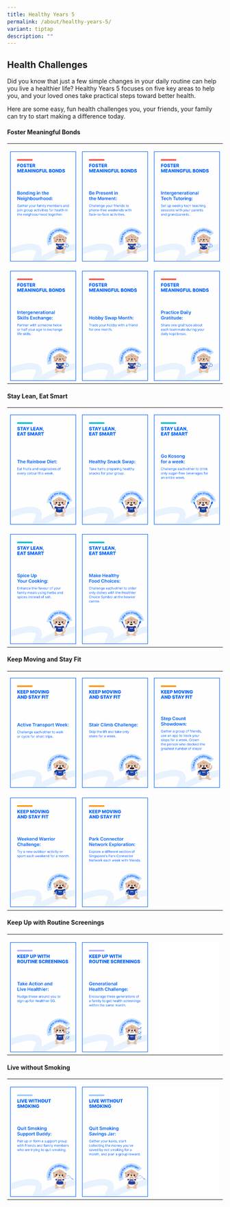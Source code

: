 ```yaml
---
title: Healthy Years 5
permalink: /about/healthy-years-5/
variant: tiptap
description: ""
---
```

<h2>Health Challenges </h2>
<p>Did you know that just a few simple changes in your daily routine can
help you live a healthier life? Healthy Years 5 focuses on five key areas
to help you, and your loved ones take practical steps toward better health.</p>
<p>Here are some easy, fun health challenges you, your friends, your family
can try to start making a difference today.</p>
<h4>Foster Meaningful Bonds</h4>
<table style="minWidth: 75px">
<colgroup>
<col>
<col>
<col>
</colgroup>
<tbody>
<tr>
<th rowspan="1" colspan="1">
<p></p>
<div class="isomer-image-wrapper">
<img style="width: 100%" height="auto" width="100%" alt="15M_Health_Challenges_Bonding_Neighbourhood" src="/images/15M_Social_Challenge_Digital_Card_18.png">
</div>
</th>
<th rowspan="1" colspan="1">
<p></p>
<div class="isomer-image-wrapper">
<img style="width: 100%" height="auto" width="100%" alt="15M_Health_Challenges_Be_Present" src="/images/15M_Social_Challenge_Digital_Card_17.png">
</div>
</th>
<th rowspan="1" colspan="1">
<p></p>
<div class="isomer-image-wrapper">
<img style="width: 100%" height="auto" width="100%" alt="15M_Health_Challenges_Tech_Tutoring" src="/images/15M_Social_Challenge_Digital_Card_16.png">
</div>
</th>
</tr>
<tr>
<td rowspan="1" colspan="1">
<p></p>
<div class="isomer-image-wrapper">
<img style="width: 100%" height="auto" width="100%" alt="15M_Health_Challenges_Skills_Exchange" src="/images/15M_Social_Challenge_Digital_Card_15.png">
</div>
</td>
<td rowspan="1" colspan="1">
<p></p>
<div class="isomer-image-wrapper">
<img style="width: 100%" height="auto" width="100%" alt="15M_Health_Challenges_Hobby_Swap" src="/images/15M_Social_Challenge_Digital_Card_14.png">
</div>
</td>
<td rowspan="1" colspan="1">
<p></p>
<div class="isomer-image-wrapper">
<img style="width: 100%" height="auto" width="100%" alt="15M_Health_Challenges_Practice_Gratitude" src="/images/15M_Social_Challenge_Digital_Card_13.png">
</div>
</td>
</tr>
</tbody>
</table>
<h4>Stay Lean, Eat Smart</h4>
<table style="minWidth: 75px">
<colgroup>
<col>
<col>
<col>
</colgroup>
<tbody>
<tr>
<td rowspan="1" colspan="1">
<p></p>
<div class="isomer-image-wrapper">
<img style="width: 100%" height="auto" width="100%" alt="15M_Health_Challenges_Rainbow_Diet" src="/images/15M_Social_Challenge_Digital_Card_11.png">
</div>
</td>
<td rowspan="1" colspan="1">
<p></p>
<div class="isomer-image-wrapper">
<img style="width: 100%" height="auto" width="100%" alt="15M_Health_Challenges_Snack_Swap" src="/images/15M_Social_Challenge_Digital_Card_10.png">
</div>
</td>
<td rowspan="1" colspan="1">
<p></p>
<div class="isomer-image-wrapper">
<img style="width: 100%" height="auto" width="100%" alt="15M_Health_Challenges_Go_Kosong" src="/images/15M_Social_Challenge_Digital_Card_12.png">
</div>
</td>
</tr>
<tr>
<td rowspan="1" colspan="1">
<p></p>
<div class="isomer-image-wrapper">
<img style="width: 100%" height="auto" width="100%" alt="15M_Health_Challenges_Spice_Cooking" src="/images/15M_Social_Challenge_Digital_Card_8.png">
</div>
</td>
<td rowspan="1" colspan="1">
<p></p>
<div class="isomer-image-wrapper">
<img style="width: 100%" height="auto" width="100%" alt="15M_Health_Challenges_Healthy_Food_Choices" src="/images/15M_Social_Challenge_Digital_Card_9.png">
</div>
</td>
<td rowspan="1" colspan="1">
<p></p>
</td>
</tr>
</tbody>
</table>
<h4>Keep Moving and Stay Fit</h4>
<table style="minWidth: 75px">
<colgroup>
<col>
<col>
<col>
</colgroup>
<tbody>
<tr>
<td rowspan="1" colspan="1">
<p></p>
<div class="isomer-image-wrapper">
<img style="width: 100%" height="auto" width="100%" alt="15M_Health_Challenges_Active_Transport" src="/images/15M_Social_Challenge_Digital_Card_2.png">
</div>
</td>
<td rowspan="1" colspan="1">
<p></p>
<div class="isomer-image-wrapper">
<img style="width: 100%" height="auto" width="100%" alt="15M_Health_Challenges_Stair_Climb" src="/images/15M_Social_Challenge_Digital_Card_1.png">
</div>
</td>
<td rowspan="1" colspan="1">
<p></p>
<div class="isomer-image-wrapper">
<img style="width: 100%" height="auto" width="100%" alt="15M_Health_Challenges_Step_Count" src="/images/15M_Social_Challenge_Digital_Card_5.png">
</div>
</td>
</tr>
<tr>
<td rowspan="1" colspan="1">
<p></p>
<div class="isomer-image-wrapper">
<img style="width: 100%" height="auto" width="100%" alt="15M_Health_Challenges_Weekend_Warrior" src="/images/15M_Social_Challenge_Digital_Card_4.png">
</div>
</td>
<td rowspan="1" colspan="1">
<p></p>
<div class="isomer-image-wrapper">
<img style="width: 100%" height="auto" width="100%" alt="15M_Health_Challenges_Explore_Park_Connector" src="/images/15M_Social_Challenge_Digital_Card_3.png">
</div>
</td>
<td rowspan="1" colspan="1">
<p></p>
</td>
</tr>
</tbody>
</table>
<h4>Keep Up with Routine Screenings</h4>
<table style="minWidth: 75px">
<colgroup>
<col>
<col>
<col>
</colgroup>
<tbody>
<tr>
<th rowspan="1" colspan="1">
<p></p>
<div class="isomer-image-wrapper">
<img style="width: 100%" height="auto" width="100%" alt="15M_Health_Challenges_Healthier_SG" src="/images/15M_Social_Challenge_Digital_Card_7.png">
</div>
</th>
<th rowspan="1" colspan="1">
<p></p>
<div class="isomer-image-wrapper">
<img style="width: 100%" height="auto" width="100%" alt="15M_Health_Challenge_Health_Screening" src="/images/15M_Social_Challenge_Digital_Card_6.png">
</div>
</th>
<th rowspan="1" colspan="1">
<p></p>
<div class="isomer-image-wrapper">
<img style="width: 100%" height="auto" width="100%" alt="" src="/images/Blank_Card.png">
</div>
</th>
</tr>
</tbody>
</table>
<h4>Live without Smoking</h4>
<table style="minWidth: 75px">
<colgroup>
<col>
<col>
<col>
</colgroup>
<tbody>
<tr>
<th rowspan="1" colspan="1">
<p></p>
<div class="isomer-image-wrapper">
<img style="width: 100%" height="auto" width="100%" alt="15M_Health_Challenge_Quit_Smoking_Support" src="/images/15M_Social_Challenge_Digital_Card_20.png">
</div>
</th>
<th rowspan="1" colspan="1">
<p></p>
<div class="isomer-image-wrapper">
<img style="width: 100%" height="auto" width="100%" alt="15M_Health_Challenge_Quit_Smoking_Savings" src="/images/15M_Social_Challenge_Digital_Card_19.png">
</div>
</th>
<th rowspan="1" colspan="1">
<p></p>
<div class="isomer-image-wrapper">
<img style="width: 100%" height="auto" width="100%" alt="" src="/images/Blank_Card.png">
</div>
</th>
</tr>
</tbody>
</table>
<p></p>
<p></p>